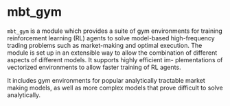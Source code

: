 # mbt_gym
`mbt_gym` is a module which provides a suite of gym environments for training reinforcement learning (RL) agents to solve model-based high-frequency trading problems such as market-making and optimal execution. The module is set up in an extensible way to allow the combination of different aspects of different models. It supports highly efficient im-
plementations of vectorized environments to allow faster training of RL agents.

It includes gym environments for popular analytically tractable market making models, as well as more complex models that prove difficult to solve analytically.
